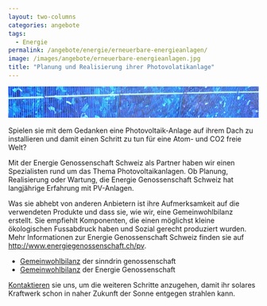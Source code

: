 ```yaml
---
layout: two-columns
categories: angebote
tags:
  - Energie
permalink: /angebote/energie/erneuerbare-energieanlagen/
image: /images/angebote/erneuerbare-energieanlagen.jpg
title: "Planung und Realisierung ihrer Photovolatikanlage"
---
```

<div class="angebot-top-wide"><img title="Erneuerbare Energieanlagen" src="/images/angebote/erneuerbare-energieanlagen_sub.jpg"></div>

Spielen sie mit dem Gedanken eine Photovoltaik-Anlage auf ihrem Dach zu installieren und damit einen Schritt zu tun für eine Atom- und CO2 freie Welt? 

Mit der Energie Genossenschaft Schweiz als Partner haben wir einen Spezialisten rund um das Thema Photovoltaikanlagen. Ob Planung, Realisierung oder Wartung, die Energie Genossenschaft Schweiz hat langjährige Erfahrung mit PV-Anlagen. 

Was sie abhebt von anderen Anbietern ist ihre Aufmerksamkeit auf die verwendeten Produkte und dass sie, wie wir, eine Gemeinwohlbilanz erstellt. Sie empfiehlt Komponenten, die einen möglichst kleine ökologischen Fussabdruck haben und Sozial gerecht produziert wurden. Mehr Informationen zur Energie Genossenschaft Schweiz finden sie auf http://www.energiegenossenschaft.ch/pv.

* [Gemeinwohlbilanz](/hintergrundwissen/gemeinwohlbilanz-2014/) der sinndrin genossenschaft
* [Gemeinwohlbilanz](http://www.energiegenossenschaft.ch/wp2/wp-content/uploads/2015/12/151127_Gemeinwohl-Bericht-EGch-2014.pdf) der Energie Genossenschaft

[Kontaktieren](/ueber-uns/kontakt/) sie uns, um die weiteren Schritte anzugehen, damit ihr solares Kraftwerk schon in naher Zukunft der Sonne entgegen strahlen kann.
